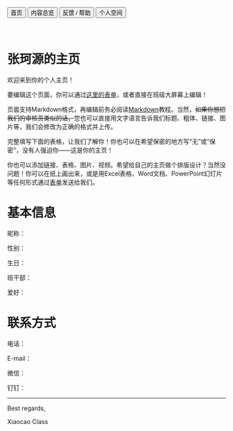 <link rel="stylesheet" type="text/css" href="../style.css">

<div class="btn-group">
<a href="https://zz19z-2021-2.github.io/"><button class="button">首页</button></a>
<a href="https://zz19z-2021-2.github.io/overview.html"><button class="button">内容总览</button></a>
<a href="https://zz19z-2021-2.github.io/feedback.html"><button class="button">反馈 / 帮助</button></a>
<a href="https://zz19z-2021-2.github.io/Spaces/spaces.html"><button class="button">个人空间</button></a>
</div>

<br />
<br />

# 张珂源的主页

欢迎来到你的个人主页！

要编辑这个页面，你可以通过[这里的表单](/feedback.md)，或者直接在班级大屏幕上编辑！

页面支持Markdown格式，再编辑前务必阅读[Markdown](http://www.markdown.cn/#block-elements)教程。当然，<del>如果你想把我们的审核员类似的话，</del>您也可以直接用文字语言告诉我们标题、粗体、链接、图片等，我们会修改为正确的格式并上传。

完整填写下面的表格，让我们了解你！你也可以在希望保密的地方写“无”或“保密”，没有人强迫你——这是你的主页！

你也可以添加链接、表格、图片、视频。希望给自己的主页做个排版设计？当然没问题！你可以在纸上画出来，或是用Excel表格、Word文档、PowerPoint幻灯片等任何形式通过[表单](../feedback.md)发送给我们。

# 基本信息

昵称：

性别：

生日：

班干部：

爱好：

# 联系方式

电话：

E-mail：

微信：

钉钉：

---

Best regards,

Xiaocao Class